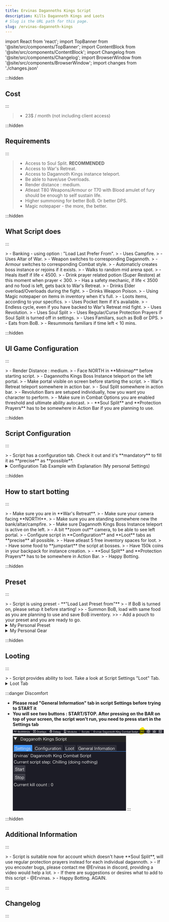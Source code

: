 ```yaml
---
title: Ervinas Dagannoths Kings Script
description: Kills Dagannoth Kings and Loots
# Slug is the URL path for this page.
slug: /ervinas-dagannoth-kings
---
```


import React from 'react';
import TopBanner from '@site/src/components/TopBanner';
import ContentBlock from '@site/src/components/ContentBlock';
import Changelog from '@site/src/components/Changelog';
import BrowserWindow from '@site/src/components/BrowserWindow';
import changes from './changes.json'

<TopBanner title="Ervinas Dagannoths Kings" version="v1.1.0" author="Ervinas" skill="Attack">
</TopBanner>

:::hidden

## Cost

:::

<ContentBlock title="Cost">

> - 23$ / month (not including client access)

</ContentBlock>

:::hidden

## Requirements

:::

<ContentBlock title="Requirements">

> - Access to Soul Split. **RECOMMENDED**
> - Access to War's Retreat.
> - Access to Dagannoth Kings instance teleport.
> - Be able to have/use Overloads.
> - Render distance : medium.
> - Atleast T80 Weapons/Armour or T70 with Blood amulet of fury should be enough to self sustain life.
> - Higher summoning for better BoB. Or better DPS.
> - Magic notepaper - the more, the better.

</ContentBlock>

:::hidden

## What Script does

:::

<ContentBlock title="What Script does">
> - Banking - using option : "Load Last Prefer From".
> - Uses Campfire.
> - Uses Altar of War.
> - Weapon switches to corresponding Dagannoth.
> - Armour switches to corresponding Combat style.
> - Automaticly creates boss instance or rejoins if it exists.
> - Walks to random mid arena spot.
> - Heals itself if life < 4500.
> - Drink prayer related potion (Super Restore) at this moment when prayer < 300.
> - Has a safety mechanic, if life < 3500 and no food is left, gets back to War's Retreat.
> - Drinks Elder overload/Overloads during the fight.
> - Drinks Weapon Poison.
> - Using Magic notepaper on items in inventory when it's full.
> - Loots items, according to your specifics.
> - Uses Pocket Item if it's available.
> - Endless cycle, even if you have backed to War's Retreat mid fight.
> - Uses Revolution.
> - Uses Soul Split
> - Uses Regular/Curse Protection Prayers if Soul Split is turned off in settings.
> - Uses Familiars, such as BoB or DPS.
> - Eats from BoB.
> - Resummons familiars if time left < 10 mins.
</ContentBlock>

:::hidden

## UI Game Configuration

:::

<ContentBlock title="UI Game Configuration">
> - Render Distance : medium.
> - Face NORTH in **Minimap** before starting script.
> - Dagannoths Kings Boss Instance teleport on the left portal.
> - Make portal visible on screen before starting the script.
> - War's Retreat teleport somewhere in action bar.
> - Soul Split somewhere in action bar.
> - Revolution Bars are setuped individually, how you want you character to perform.
> - Make sure in Combat Options you are enabled threshold and ultimate ability autocast.
> - **Soul Split** and **Protection Prayers** has to be somewhere in Action Bar if you are planning to use.
</ContentBlock>

:::hidden

## Script Configuration

:::

<ContentBlock title="Script Configuration">
> - Script has a configuration tab. Check it out and it's **mandatory** to fill it as **precise** as **possible**.
<details>
<summary>Configuration Tab Example with Explanation (My personal Settings)</summary>

![Example](configuration.png)

> - Super Restore Potion - Check if you are planning to use it. **RECOMMENDED**
> - Super Prayer Renewal Potion - Check if you are planning to use it, if you are not planning/able to use it, leave it unchecked.
> - Overload/Elder Overload Potion - Check which you are going to use, if none - do not check any.
> - Weapon Poison Potion - Optional.
> - Equipment Pocket Slot - Mainly used for books: Wen/Jas/Grimoire/Illumination etc, as long it has "Activate/Deactivate" option.
> - Food - **HIGHLY RECOMMENDED**, it will pop a new text insertion in which you have to write **PRECISE** name of a food, which has option **EAT**.
> - Weapon and Armour is fully written in the script. Read closely.
> - Familiars (Fighting and Inventory) Supported :
>> - Beast of Burden :
>>> - Spirit Terrorbird
>>> - War Tortoise
>>> - Pack Yak
>>> - Pack Mammoth
>> - DPS :
>>> - Ripper Demon
>>> - Kalgerion Demon
>>> - Abyssal Demon

</details>

</ContentBlock>

:::hidden

## How to start botting

:::

<ContentBlock title="How To Start Botting">
> - Make sure you are in **War's Retreat**.
> - Make sure your camera facing **NORTH**.
> - Make sure you are standing somewhere new the bank/altar/campfire.
> - Make sure Dagannoth Kings Boss Instance teleport is active on the left.
> - A bit **zoom out** camera, to be able to see left portal.
> - Configure script in **Configuration** and **Loot** tabs as **precise** all possible.
> - Have atleast 5 free inventory spaces for loot.
> - Have some food to **jumpstart** the script at bosses.
> - Have 150k coins in your backpack for instance creation.
> - **Soul Split** and **Protection Prayers** has to be somewhere in Action Bar.
> - Happy Botting.
</ContentBlock>

:::hidden

## Preset

:::

<ContentBlock title="Preset And Gear">
> - Script is using preset - **"Load Last Preset from"**
> - If BoB is turned on, please setup it before starting!
>> - Summon BoB, load with same food as you are planning to use and save BoB inventory.
>> - Add a pouch to your preset and you are ready to go.
<details>
<summary>My Personal Preset</summary>

![Example](preset.png)

> - Gear for switching.
> - 1x Weapon Poison+++.
> - 2x Elder Overload Potions.
> - 2x Super Prayer Renewal Potions.
> - 3x Super Restores
> - 4x Sailfishes
> - Notepaper
> - Sping cleaner (OPTIONAL)

</details>
<details>
<summary>My Personal Gear</summary>

![Example](gear.png)


</details>

</ContentBlock>

:::hidden

## Looting

:::

<ContentBlock title="Loot">
> - Script provides ability to loot. Take a look at Script Settings "Loot" Tab.
<details>
<summary>Loot Tab</summary>

![Example](loot.png)

> - Just check what you want to loot.
> - Everything you check will be picked up.
> - When inventory is full, script will use notepaper.

</details>
</ContentBlock>

:::danger Discomfort

- **Please read "General Information" tab in script Settings before trying to START it**
- **You will see two buttons : START/STOP. After pressing on the BAR on top of your screen, the script won't run, you need to press start in the Settings tab**
![Example](topBarRun.png)
![Example](settingsStartButton.png)
:::

:::hidden

## Additional Information

:::

<ContentBlock title="Additional Information">
> - Script is suitable now for account which doesn't have **Soul Split**, will use regular protection prayers instead for each individual dagannoth.
> - If you encouter bugs, please contact me @Ervinas in discord, providing a video would help a lot.
> - If there are suggestions or desires what to add to this script - @Ervinas.
> - Happy Botting. AGAIN.
</ContentBlock>

:::

## Changelog

:::

<Changelog changes={changes}>

</Changelog>
